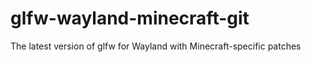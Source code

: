 # glfw-wayland-minecraft-git

The latest version of glfw for Wayland with Minecraft-specific patches
